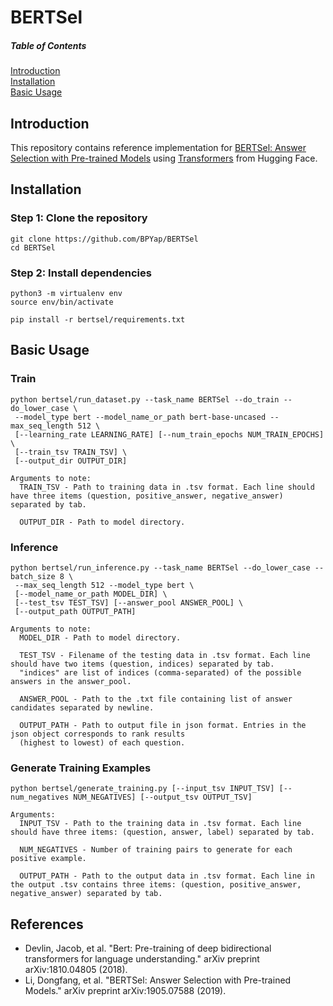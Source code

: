 # BERTSel

##### Table of Contents  
[Introduction](#introduction)  
[Installation](#installation)  
[Basic Usage](#basic-usage) 

## Introduction
This repository contains reference implementation for [BERTSel: Answer Selection with Pre-trained Models](https://arxiv.org/abs/1905.07588) using [Transformers](https://github.com/huggingface/transformers) from Hugging Face. 

## Installation
### Step 1: Clone the repository
```
git clone https://github.com/BPYap/BERTSel
cd BERTSel
```
### Step 2: Install dependencies
```
python3 -m virtualenv env
source env/bin/activate

pip install -r bertsel/requirements.txt
```

## Basic Usage
### Train
```
python bertsel/run_dataset.py --task_name BERTSel --do_train --do_lower_case \
 --model_type bert --model_name_or_path bert-base-uncased --max_seq_length 512 \
 [--learning_rate LEARNING_RATE] [--num_train_epochs NUM_TRAIN_EPOCHS] \ 
 [--train_tsv TRAIN_TSV] \ 
 [--output_dir OUTPUT_DIR]

Arguments to note:
  TRAIN_TSV - Path to training data in .tsv format. Each line should have three items (question, positive_answer, negative_answer) separated by tab.
  
  OUTPUT_DIR - Path to model directory.
```

### Inference
```
python bertsel/run_inference.py --task_name BERTSel --do_lower_case --batch_size 8 \ 
 --max_seq_length 512 --model_type bert \ 
 [--model_name_or_path MODEL_DIR] \
 [--test_tsv TEST_TSV] [--answer_pool ANSWER_POOL] \ 
 [--output_path OUTPUT_PATH]
 
Arguments to note:
  MODEL_DIR - Path to model directory.
  
  TEST_TSV - Filename of the testing data in .tsv format. Each line should have two items (question, indices) separated by tab.
  "indices" are list of indices (comma-separated) of the possible answers in the answer_pool.
  
  ANSWER_POOL - Path to the .txt file containing list of answer candidates separated by newline.
  
  OUTPUT_PATH - Path to output file in json format. Entries in the json object corresponds to rank results 
  (highest to lowest) of each question.
```

### Generate Training Examples
```
python bertsel/generate_training.py [--input_tsv INPUT_TSV] [--num_negatives NUM_NEGATIVES] [--output_tsv OUTPUT_TSV]
 
Arguments:
  INPUT_TSV - Path to the training data in .tsv format. Each line should have three items: (question, answer, label) separated by tab.
  
  NUM_NEGATIVES - Number of training pairs to generate for each positive example.
  
  OUTPUT_PATH - Path to the output data in .tsv format. Each line in the output .tsv contains three items: (question, positive_answer, negative_answer) separated by tab.
```

## References
- Devlin, Jacob, et al. "Bert: Pre-training of deep bidirectional transformers for language understanding." arXiv preprint arXiv:1810.04805 (2018).
- Li, Dongfang, et al. "BERTSel: Answer Selection with Pre-trained Models." arXiv preprint arXiv:1905.07588 (2019).
